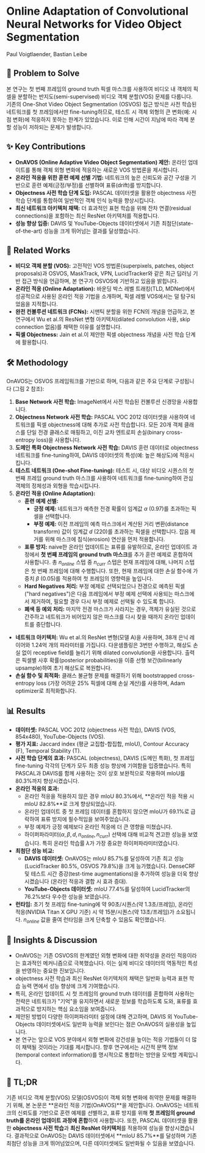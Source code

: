 # Online Adaptation of Convolutional Neural Networks for Video Object Segmentation

Paul Voigtlaender, Bastian Leibe

## 🧩 Problem to Solve

본 연구는 첫 번째 프레임의 ground truth 픽셀 마스크를 사용하여 비디오 내 객체의 픽셀을 분할하는 반지도(semi-supervised) 비디오 객체 분할(VOS) 문제를 다룹니다. 기존의 One-Shot Video Object Segmentation (OSVOS) 접근 방식은 사전 학습된 네트워크를 첫 프레임에서만 fine-tuning하므로, 테스트 시 객체 외형의 큰 변화(예: 시점 변화)에 적응하지 못하는 한계가 있었습니다. 이로 인해 시간이 지남에 따라 객체 분할 성능이 저하되는 문제가 발생합니다.

## ✨ Key Contributions

- **OnAVOS (Online Adaptive Video Object Segmentation) 제안:** 온라인 업데이트를 통해 객체 외형 변화에 적응하는 새로운 VOS 방법론을 제시합니다.
- **온라인 적응을 위한 훈련 예제 선별 기법:** 네트워크의 높은 신뢰도와 공간 구성을 기반으로 훈련 예제(긍정/부정)를 선별하여 표류(drift)를 방지합니다.
- **Objectness 사전 학습 단계 도입:** PASCAL 데이터셋을 활용한 objectness 사전 학습 단계를 통합하여 일반적인 객체 인식 능력을 향상시킵니다.
- **최신 네트워크 아키텍처 채택:** 더 효과적인 표현 학습을 위해 잔차 연결(residual connections)을 포함하는 최신 ResNet 아키텍처를 적용합니다.
- **성능 향상 입증:** DAVIS 및 YouTube-Objects 데이터셋에서 기존 최첨단(state-of-the-art) 성능을 크게 뛰어넘는 결과를 달성했습니다.

## 📎 Related Works

- **비디오 객체 분할 (VOS):** 고전적인 VOS 방법론(superpixels, patches, object proposals)과 OSVOS, MaskTrack, VPN, LucidTracker와 같은 최근 딥러닝 기반 접근 방식을 언급하며, 본 연구가 OSVOS에 기반하고 있음을 밝힙니다.
- **온라인 적응 (Online Adaptation):** 바운딩 박스 레벨 트래킹(TLD, MDNet)에서 성공적으로 사용된 온라인 적응 기법을 소개하며, 픽셀 레벨 VOS에서는 덜 탐구되었음을 지적합니다.
- **완전 컨볼루션 네트워크 (FCNs):** 시맨틱 분할을 위한 FCN의 개념을 언급하고, 본 연구에서 Wu et al.의 ResNet 변형 아키텍처(dilated convolution 사용, skip connection 없음)를 채택한 이유를 설명합니다.
- **픽셀 Objectness:** Jain et al.이 제안한 픽셀 objectness 개념을 사전 학습 단계에 활용합니다.

## 🛠️ Methodology

OnAVOS는 OSVOS 프레임워크를 기반으로 하며, 다음과 같은 주요 단계로 구성됩니다 (그림 2 참조):

1. **Base Network 사전 학습:** ImageNet에서 사전 학습된 컨볼루션 신경망을 사용합니다.
2. **Objectness Network 사전 학습:** PASCAL VOC 2012 데이터셋을 사용하여 네트워크를 픽셀 objectness에 대해 추가로 사전 학습합니다. 모든 20개 객체 클래스를 단일 전경 클래스로 매핑하고, 이진 교차 엔트로피 손실(binary cross-entropy loss)을 사용합니다.
3. **도메인 특화 Objectness Network 사전 학습:** DAVIS 훈련 데이터로 objectness 네트워크를 fine-tuning하여, DAVIS 데이터셋의 특성(예: 높은 해상도)에 적응시킵니다.
4. **테스트 네트워크 (One-shot Fine-tuning):** 테스트 시, 대상 비디오 시퀀스의 첫 번째 프레임 ground truth 마스크를 사용하여 네트워크를 fine-tuning하여 관심 객체의 정체성과 외형을 학습시킵니다.
5. **온라인 적응 (Online Adaptation):**
   - **훈련 예제 선별:**
     - **긍정 예제:** 네트워크가 예측한 전경 확률이 임계값 $\alpha$ ($0.97$)를 초과하는 픽셀을 선택합니다.
     - **부정 예제:** 이전 프레임의 예측 마스크에서 계산된 거리 변환(distance transform) 값이 임계값 $d$ ($220$)를 초과하는 픽셀을 선택합니다. 잡음 제거를 위해 마스크에 침식(erosion) 연산을 먼저 적용합니다.
   - **표류 방지:** naive한 온라인 업데이트는 표류를 유발하므로, 온라인 업데이트 과정에서 **첫 번째 프레임의 ground truth 마스크**를 추가 훈련 예제로 혼합하여 사용합니다. 총 $n_{online}$ 스텝 중 $n_{curr}$ 스텝은 현재 프레임에 대해, 나머지 스텝은 첫 번째 프레임에 대해 수행합니다. 또한, 현재 프레임에 대한 손실 함수에 가중치 $\beta$ ($0.05$)를 적용하여 첫 프레임의 영향력을 높입니다.
   - **Hard Negatives 처리:** 부정 예제로 선택되었으나 전경으로 예측된 픽셀("hard negatives")은 다음 프레임에서 부정 예제 선택에 사용되는 마스크에서 제거하여, 필요할 경우 다시 부정 예제로 선택될 수 있도록 합니다.
   - **폐색 등 예외 처리:** 마지막 전경 마스크가 사라지는 경우, 객체가 유실된 것으로 간주하고 네트워크가 비어있지 않은 마스크를 다시 찾을 때까지 온라인 업데이트를 중단합니다.

- **네트워크 아키텍처:** Wu et al.의 ResNet 변형(모델 A)을 사용하며, 38개 은닉 레이어와 1.24억 개의 파라미터를 가집니다. 다운샘플링은 3번만 수행하고, 해상도 손실 없이 receptive field를 늘리기 위해 dilated convolution을 사용합니다. 출력은 픽셀별 사후 확률(posterior probabilities)을 이중 선형 보간(bilinearly upsample)하여 초기 해상도로 복원합니다.
- **손실 함수 및 최적화:** 클래스 불균형 문제를 해결하기 위해 bootstrapped cross-entropy loss (가장 어려운 25% 픽셀에 대해 손실 계산)를 사용하며, Adam optimizer로 최적화합니다.

## 📊 Results

- **데이터셋:** PASCAL VOC 2012 (objectness 사전 학습), DAVIS (VOS, 854x480), YouTube-Objects (VOS).
- **평가 지표:** Jaccard index (평균 교집합-합집합, mIoU), Contour Accuracy (F), Temporal Stability (T).
- **사전 학습 단계의 효과:** PASCAL (objectness), DAVIS (도메인 특화), 첫 프레임 fine-tuning 각각의 단계가 모두 최종 성능 향상에 기여함을 입증했습니다. 특히 PASCAL과 DAVIS를 함께 사용하는 것이 상호 보완적으로 작용하여 mIoU를 80.3%까지 향상시켰습니다.
- **온라인 적응의 효과:**
  - 온라인 적응을 적용하지 않은 경우 mIoU 80.3%에서, **온라인 적응 적용 시 mIoU 82.8%**로 크게 향상되었습니다.
  - 온라인 업데이트 중 첫 프레임 데이터를 혼합하지 않으면 mIoU가 69.1%로 급락하여 표류 방지에 필수적임을 보여주었습니다.
  - 부정 예제가 긍정 예제보다 온라인 적응에 더 큰 영향을 미쳤습니다.
  - 하이퍼파라미터($\alpha, \beta, d, n_{online}, n_{curr}$) 선택에 대해 비교적 견고한 성능을 보였습니다. 특히 온라인 학습률 $\lambda$가 가장 중요한 하이퍼파라미터였습니다.
- **최첨단 성능 비교:**
  - **DAVIS 데이터셋:** OnAVOS는 mIoU 85.7%를 달성하여 기존 최고 성능(LucidTracker 80.5%, OSVOS 79.8%)을 크게 능가했습니다. DenseCRF 및 테스트 시간 증강(test-time augmentations)을 추가하여 성능을 더욱 향상시켰습니다 (온라인 적응과 결합 시 효과 증대).
  - **YouTube-Objects 데이터셋:** mIoU 77.4%를 달성하여 LucidTracker의 76.2%보다 우수한 성능을 보였습니다.
- **런타임:** 초기 첫 프레임 fine-tuning에 약 90초/시퀀스(약 1.3초/프레임), 온라인 적응(NVIDIA Titan X GPU 기준) 시 약 15분/시퀀스(약 13초/프레임)가 소요됩니다. $n_{online}$ 값을 줄여 런타임을 크게 단축할 수 있음도 확인했습니다.

## 🧠 Insights & Discussion

- OnAVOS는 기존 OSVOS의 한계였던 외형 변화에 대한 취약성을 온라인 적응이라는 효과적인 메커니즘으로 극복했습니다. 이는 실제 비디오 데이터의 역동적인 특성을 반영하는 중요한 진보입니다.
- objectness 사전 학습과 최신 ResNet 아키텍처의 채택은 일반화 능력과 표현 학습 능력 면에서 성능 향상에 크게 기여했습니다.
- 특히, 온라인 업데이트 시 첫 프레임의 ground truth 데이터를 혼합하여 사용하는 전략은 네트워크가 "기억"을 유지하면서 새로운 정보를 학습하도록 도와, 표류를 효과적으로 방지하는 핵심 요소임을 보여줍니다.
- 제안된 방법이 다양한 하이퍼파라미터 설정에 대해 견고하며, DAVIS 외 YouTube-Objects 데이터셋에서도 일반화 능력을 보인다는 점은 OnAVOS의 실용성을 높입니다.
- 본 연구는 앞으로 VOS 분야에서 외형 변화에 강건성을 높이는 적응 기법들이 더 많이 채택될 것이라는 기대를 제시합니다. 향후 연구에서는 시간적 문맥 정보(temporal context information)를 명시적으로 통합하는 방안을 모색할 계획입니다.

## 📌 TL;DR

기존 비디오 객체 분할(VOS) 모델(OSVOS)이 객체 외형 변화에 취약한 문제를 해결하기 위해, 본 논문은 **온라인 적응 기법(OnAVOS)**을 제안합니다. OnAVOS는 네트워크의 신뢰도를 기반으로 훈련 예제를 선별하고, 표류 방지를 위해 **첫 프레임의 ground truth를 온라인 업데이트 과정에 혼합**하여 사용합니다. 또한, PASCAL 데이터셋을 활용한 **objectness 사전 학습**과 **최신 ResNet 아키텍처**를 적용하여 성능을 향상시켰습니다. 결과적으로 OnAVOS는 DAVIS 데이터셋에서 **mIoU 85.7%**를 달성하며 기존 최첨단 성능을 크게 뛰어넘었으며, 다른 데이터셋에도 일반화될 수 있음을 보였습니다.
